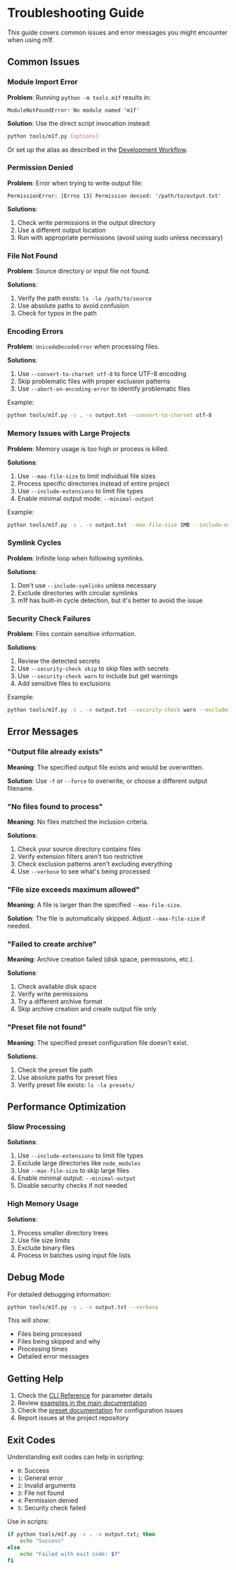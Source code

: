 # Troubleshooting Guide

This guide covers common issues and error messages you might encounter when using m1f.

## Common Issues

### Module Import Error

**Problem**: Running `python -m tools.m1f` results in:
```
ModuleNotFoundError: No module named 'm1f'
```

**Solution**: Use the direct script invocation instead:
```bash
python tools/m1f.py [options]
```

Or set up the alias as described in the [Development Workflow](./04_m1f_development_workflow.md).

### Permission Denied

**Problem**: Error when trying to write output file:
```
PermissionError: [Errno 13] Permission denied: '/path/to/output.txt'
```

**Solutions**:
1. Check write permissions in the output directory
2. Use a different output location
3. Run with appropriate permissions (avoid using sudo unless necessary)

### File Not Found

**Problem**: Source directory or input file not found.

**Solutions**:
1. Verify the path exists: `ls -la /path/to/source`
2. Use absolute paths to avoid confusion
3. Check for typos in the path

### Encoding Errors

**Problem**: `UnicodeDecodeError` when processing files.

**Solutions**:
1. Use `--convert-to-charset utf-8` to force UTF-8 encoding
2. Skip problematic files with proper exclusion patterns
3. Use `--abort-on-encoding-error` to identify problematic files

Example:
```bash
python tools/m1f.py -s . -o output.txt --convert-to-charset utf-8
```

### Memory Issues with Large Projects

**Problem**: Memory usage is too high or process is killed.

**Solutions**:
1. Use `--max-file-size` to limit individual file sizes
2. Process specific directories instead of entire project
3. Use `--include-extensions` to limit file types
4. Enable minimal output mode: `--minimal-output`

Example:
```bash
python tools/m1f.py -s . -o output.txt --max-file-size 1MB --include-extensions .py .md
```

### Symlink Cycles

**Problem**: Infinite loop when following symlinks.

**Solutions**:
1. Don't use `--include-symlinks` unless necessary
2. Exclude directories with circular symlinks
3. m1f has built-in cycle detection, but it's better to avoid the issue

### Security Check Failures

**Problem**: Files contain sensitive information.

**Solutions**:
1. Review the detected secrets
2. Use `--security-check skip` to skip files with secrets
3. Use `--security-check warn` to include but get warnings
4. Add sensitive files to exclusions

Example:
```bash
python tools/m1f.py -s . -o output.txt --security-check warn --excludes ".env" "config/secrets.yml"
```

## Error Messages

### "Output file already exists"

**Meaning**: The specified output file exists and would be overwritten.

**Solution**: Use `-f` or `--force` to overwrite, or choose a different output filename.

### "No files found to process"

**Meaning**: No files matched the inclusion criteria.

**Solutions**:
1. Check your source directory contains files
2. Verify extension filters aren't too restrictive
3. Check exclusion patterns aren't excluding everything
4. Use `--verbose` to see what's being processed

### "File size exceeds maximum allowed"

**Meaning**: A file is larger than the specified `--max-file-size`.

**Solution**: The file is automatically skipped. Adjust `--max-file-size` if needed.

### "Failed to create archive"

**Meaning**: Archive creation failed (disk space, permissions, etc.).

**Solutions**:
1. Check available disk space
2. Verify write permissions
3. Try a different archive format
4. Skip archive creation and create output file only

### "Preset file not found"

**Meaning**: The specified preset configuration file doesn't exist.

**Solutions**:
1. Check the preset file path
2. Use absolute paths for preset files
3. Verify preset file exists: `ls -la presets/`

## Performance Optimization

### Slow Processing

**Solutions**:
1. Use `--include-extensions` to limit file types
2. Exclude large directories like `node_modules`
3. Use `--max-file-size` to skip large files
4. Enable minimal output: `--minimal-output`
5. Disable security checks if not needed

### High Memory Usage

**Solutions**:
1. Process smaller directory trees
2. Use file size limits
3. Exclude binary files
4. Process in batches using input file lists

## Debug Mode

For detailed debugging information:

```bash
python tools/m1f.py -s . -o output.txt --verbose
```

This will show:
- Files being processed
- Files being skipped and why
- Processing times
- Detailed error messages

## Getting Help

1. Check the [CLI Reference](./07_cli_reference.md) for parameter details
2. Review [examples in the main documentation](./01_m1f.md#common-use-cases)
3. Check the [preset documentation](./02_m1f_presets.md) for configuration issues
4. Report issues at the project repository

## Exit Codes

Understanding exit codes can help in scripting:

- `0`: Success
- `1`: General error
- `2`: Invalid arguments
- `3`: File not found
- `4`: Permission denied
- `5`: Security check failed

Use in scripts:
```bash
if python tools/m1f.py -s . -o output.txt; then
    echo "Success"
else
    echo "Failed with exit code: $?"
fi
```